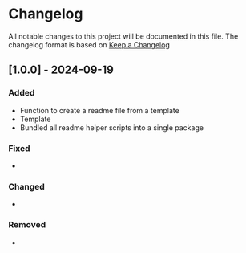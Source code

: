 # Changelog

All notable changes to this project will be documented in this file.
The changelog format is based on [Keep a Changelog](https://keepachangelog.com/en/1.0.0/)


## [1.0.0] - 2024-09-19


### Added

- Function to create a readme file from a template
- Template
- Bundled all readme helper scripts into a single package

### Fixed

-

### Changed

-

### Removed

-
